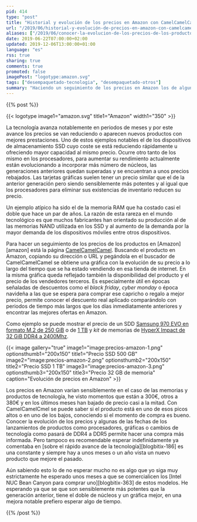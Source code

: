 ```yaml
---
pid: 414
type: "post"
title: "Historial y evolución de los precios en Amazon con CamelCamelCamel"
url: "/2019/06/historial-y-evolución-de-precios-en-amazon-con-camelcamelcamel/"
aliases: ["/2019/06/conocer-la-evolucion-de-los-precios-de-los-productos-en-amazon-con-camelcamelcamel/"]
date: 2019-06-22T07:00:00+02:00
updated: 2019-12-06T13:00:00+01:00
language: "es"
rss: true
sharing: true
comments: true
promoted: false
imagePost: "logotype:amazon.svg"
tags: ["desempaquetado-tecnologia", "desempaquetado-otros"]
summary: "Haciendo un seguimiento de los precios en Amazon los de algunos productos se mantienen estables a lo largo del tiempo pero en la mayoría varían significativamente. Con la página CamelCamelCamel es posible conocer la evolución e historial de los precios de los productos en Amazon, su disponibilidad y saber si están en un periodo de precio alto o en su mínimo histórico."
---
```


{{% post %}}

{{< logotype image1="amazon.svg" title1="Amazon" width1="350" >}}

La tecnología avanza notablemente en periodos de meses y por este avance los precios se van reduciendo o aparecen nuevos productos con mejores prestaciones. Uno de estos ejemplos notables el de los dispositivos de almacenamiento SSD cuyo coste se está reduciendo rápidamente u ofreciendo mayor capacidad al mismo precio. Ocurre otro tanto de los mismo en los procesadores, para aumentar su rendimiento actualmente están evolucionando a incorporar más número de núcleos, las generaciones anteriores quedan superadas y se encuentran a unos precios rebajados. Las tarjetas gráficas suelen tener un precio similar que el de la anterior generación pero siendo sensiblemente más potentes y al igual que los procesadores para eliminar sus existencias de inventario reducen su precio.

Un ejemplo atípico ha sido el de la memoria RAM que ha costado casi el doble que hace un par de años. La razón de esta rareza en el mundo tecnológico es que muchos fabricantes han orientado su producción al de las memorias NAND utilizada en los SSD y al aumento de la demanda por la mayor demanda de los dispositivos móviles entre otros dispositivos.

Para hacer un seguimiento de los precios de los productos en [Amazon][amazon] está la página [CamelCamelCamel](https://camelcamelcamel.com/). Buscando el producto en Amazon, copiando su dirección o URL y pegándola en el buscador de CamelCamelCamel se obtiene una gráfica con la evolución de su precio a lo largo del tiempo que se ha estado vendiendo en esa tienda de internet. En la misma gráfica queda reflejado también la disponibilidad del producto y el precio de los vendedores terceros. Es especialmente útil en épocas señaladas de descuentos como el _black friday_, _cyber monday_ o época navideña a las que se espera para comprar ese capricho o regalo a mejor precio, permite conocer el descuento real aplicado comparándolo con periodos de tiempo más largos que los días inmediatamente anteriores y encontrar las mejores ofertas en Amazon.

Como ejemplo se puede mostrar el precio de un SDD [Samsung 970 EVO en formato M.2 de 250 GiB](https://amzn.to/2XuRE9p) o de [1 TB](https://amzn.to/2IvJJjU) y _kit_ de memorias de [HyperX Impact de 32 GiB DDR4 a 2400Mhz](https://amzn.to/2XwfQrS).

{{< image
    gallery="true"
    image1="image:precios-amazon-1.png" optionsthumb1="200x150" title1="Precio SSD 500 GB"
    image2="image:precios-amazon-2.png" optionsthumb2="200x150" title2="Precio SSD 1 TB"
    image3="image:precios-amazon-3.png" optionsthumb3="200x150" title3="Precio 32 GB de memoria"
    caption="Evolución de precios en Amazon" >}}

Los precios en Amazon varían sensiblemente en el caso de las memorias y productos de tecnología, he visto momentos que están a 300€, otros a 380€ y en los últimos meses han bajado de precio casi a la mitad. Con CamelCamelCmel se puede saber si el producto está en uno de esos picos altos o en uno de los bajos, conociendo si el momento de compra es bueno. Conocer la evolución de los precios y algunas de las fechas de los lanzamientos de productos como procesadores, gráficas o cambios de tecnología como pasará de DDR4 a DDR5 permite hacer una compra más informada. Pero tampoco es recomendable esperar indefinidamente ya comentaba en [sobre el rápido avance de la tecnología][blogbitix-186] es una constante y siempre hay a unos meses o un año vista un nuevo producto que mejore el pasado.

Aún sabiendo esto lo de no esperar mucho no es algo que yo siga muy estrictamente he esperado unos meses a que se comercialicen los [Intel NUC Bean Canyon para comprar uno][blogbitix-363] de estos modelos. He esperando ya que se que son sensiblemente más potentes que la generación anterior, tiene el doble de núcleos y un gráfica mejor, en una mejora notable prefiero esperar algo de tiempo.

{{% /post %}}
